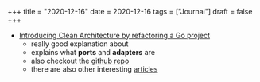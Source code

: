 +++
title = "2020-12-16"
date = 2020-12-16
tags = ["Journal"]
draft = false
+++

-   [Introducing Clean Architecture by refactoring a Go project](https://threedots.tech/post/introducing-clean-architecture/)
    -   really good explanation about
    -   explains what **ports** and **adapters** are
    -   also checkout the [github repo](https://github.com/ThreeDotsLabs/wild-workouts-go-ddd-example)
    -   there are also other interesting [articles](https://threedots.tech/tags/building-business-applications/)